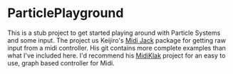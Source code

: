 # ParticlePlayground
This is a stub project to get started playing around with Particle Systems and some input. The project us Keijiro's [Midi Jack]('https://github.com/keijiro/MidiJack') package for getting raw input from a midi controller. His git contains more complete examples than what I've included here. I'd recommend his [MidiKlak](https://github.com/keijiro/MidiKlak) project for an easy to use, graph based controller for Midi.
